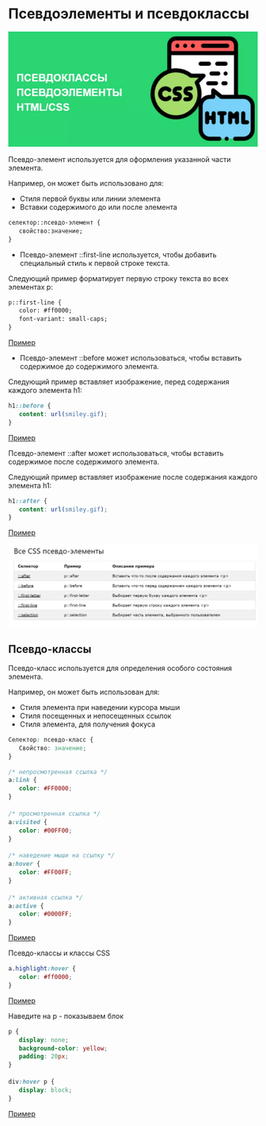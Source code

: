 # Псевдоэлементы и псевдоклассы

![Alt for Imsage](../css/images/psevdo2.png)

Псевдо-элемент используется для оформления указанной части элемента.

Например, он может быть использовано для:

- Стиля первой буквы или линии элемента
- Вставки содержимого до или после элемента

```html
селектор::псевдо-элемент {
   свойство:значение;
}
```

- Псевдо-элемент ::first-line используется, чтобы добавить специальный стиль к первой строке текста.

Следующий пример форматирует первую строку текста во всех элементах p:

```html
p::first-line {
   color: #ff0000;
   font-variant: small-caps;
}
```

<a href="https://www.schoolsw3.com/css/trycss_firstline.php" target="_blank">Пример</a>

- Псевдо-элемент ::before может использоваться, чтобы вставить содержимое до содержимого элемента.

Следующий пример вставляет изображение, перед содержания каждого элемента h1:

```css
h1::before {
   content: url(smiley.gif);
}
```

<a href="https://www.schoolsw3.com/css/trycss_before.php" target="_blank">Пример</a> 

Псевдо-элемент ::after может использоваться, чтобы вставить содержимое после содержимого элемента.

Следующий пример вставляет изображение после содержания каждого элемента h1:

```css
h1::after {
   content: url(smiley.gif);
}
```

<a href="https://www.schoolsw3.com/css/trycss_after.php" target="_blank">Пример</a>


![Alt for Imsage](../css/images/psevdo.png)

## Псевдо-классы

Псевдо-класс используется для определения особого состояния элемента.

Например, он может быть использован для:

- Стиля элемента при наведении курсора мыши
- Стиля посещенных и непосещенных ссылок
- Стиля элемента, для получения фокуса

```css
Селектор: псевдо-класс {
   Свойство: значение;
}
```

```css
/* непросмотренная ссылка */
a:link {
   color: #FF0000;
}

/* просмотренная ссылка */
a:visited {
   color: #00FF00;
}

/* наведение мыши на ссылку */
a:hover {
   color: #FF00FF;
}

/* активная ссылка */
a:active {
   color: #0000FF;
}
```

<a href="https://www.schoolsw3.com/css/trycss_link.php" target="_blank">Пример</a>

Псевдо-классы и классы CSS

```css
a.highlight:hover {
   color: #ff0000;
}
```

<a href="https://www.schoolsw3.com/css/trycss_pseudo-class.php" target="_blank">Пример</a>

Наведите на p - показываем блок

```css
p {
   display: none;
   background-color: yellow;
   padding: 20px;
}

div:hover p {
   display: block;
}
```

<a href="https://www.schoolsw3.com/css/trycss_pseudo-class_hover_tooltip.php" target="_blank">Пример</a>